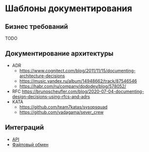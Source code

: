 # Шаблоны документирования

## Бизнес требований

TODO

## Документирование архитектуры

- ADR
  - https://www.cognitect.com/blog/2011/11/15/documenting-architecture-decisions
  - https://music.yandex.ru/album/14948662/track/87546546
  - https://habr.com/ru/company/dododev/blog/578052/
- RFC https://brunoscheufler.com/blog/2020-07-04-documenting-design-decisions-using-rfcs-and-adrs
- KATA
  - https://github.com/team7katas/sysopsquad
  - https://github.com/vadagama/sever_crew

## Интеграций

* [API](https://www.artofba.com/post/systems-integration-api)
* [Файловый обмен](https://www.artofba.com/post/%D0%BE%D0%BF%D0%B8%D1%81%D0%B0%D0%BD%D0%B8%D0%B5-%D1%82%D1%80%D0%B5%D0%B1%D0%BE%D0%B2%D0%B0%D0%BD%D0%B8%D0%B9-%D0%BA-%D0%B8%D0%BD%D1%82%D0%B5%D0%B3%D1%80%D0%B0%D1%86%D0%B8%D0%B8-%D1%87%D0%B0%D1%81%D1%82%D1%8C-1-%D1%84%D0%B0%D0%B9%D0%BB%D0%BE%D0%B2%D1%8B%D0%B9-%D0%BE%D0%B1%D0%BC%D0%B5%D0%BD)
